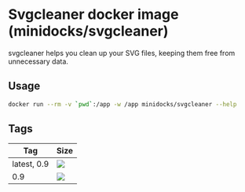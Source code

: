Svgcleaner docker image (minidocks/svgcleaner)
==============================================

svgcleaner helps you clean up your SVG files, keeping them free from unnecessary data.

Usage
-----

``` bash
docker run --rm -v `pwd`:/app -w /app minidocks/svgcleaner --help
```

Tags
----

 Tag         | Size
 ---         | ----
 latest, 0.9 | ![](https://img.shields.io/docker/image-size/minidocks/svgcleaner/latest?style=flat-square&logo=docker&label=size)
 0.9         | ![](https://img.shields.io/docker/image-size/minidocks/svgcleaner/0.9?style=flat-square&logo=docker&label=size)
